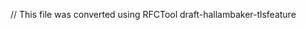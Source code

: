 ﻿// This file was converted using RFCTool
<ietf>draft-hallambaker-tlsfeature 
<title>X.509v3 TLS Feature Extension 
<abbrev>TLS Feature Extension 
<version>07 

<ipr>trust200902 
<area>sec 
<publisher>Internet Engineering Task Force (IETF)
<status>Standards Track

<author>Phillip Hallam-Baker 
    <fullname>Phillip Hallam-Baker 
    <initials>P. M. 
    <organization>Comodo Group Inc. 
    <surname>Phillip 
    <email>philliph@comodo.com 

<keyword>PKI 
<keyword>X.509 
<keyword>TLS 
<keyword>OCSP 

#Abstract

 This is a test comment 

#Abstract 

The purpose of the TLS Feature extension is to prevent downgrade attacks
that are not otherwise prevented by the TLS protocol. In particular, the
TLS Feature extension may be used to mandate support for revocation
checking features in the TLS protocol such as OCSP stapling. Informing
clients that an OCSP status response will always be stapled permits an
immediate failure in the case that the response is not stapled. This in turn
prevents a denial of service attack that might otherwise be possible. 

#Definitions 

##Requirements Language 

The key words "MUST", "MUST NOT", "REQUIRED", "SHALL", "SHALL NOT",
"SHOULD", "SHOULD NOT", "RECOMMENDED", "MAY", and "OPTIONAL" in this document
are to be interpreted as described in RFC 2119 [RFC2119].

 

##TLS Feature 

In order to avoid the confusion that would occur in attempting to
describe an X.509 extension describing the use of TLS extensions, in this
document the term 'extension' is reserved to refer to X.509v3 extensions and
the term 'feature' is used to refer to a TLS extension. 

#Purpose 

The purpose of the TLS Feature extension is to prevent downgrade attacks
that are not otherwise prevented by the TLS protocol. 

Since the TLS protocol itself provides strong protection against most
forms of downgrade attack including downgrade attacks against cipher suite
choices offered and client credentials, the TLS Feature is only relevant
to the validation of TLS protocol credentials. In particular to the
revocation status of the server credentials presented. 

At the time of writing, the only TLS feature extensions that are
relevant to the revocation status of credentials are the Certificate Status
Request extension (status_request) and the Multiple Certificate Status
Extension (status_request_v2). These extensions are used to support in-band
exchange of OCSP tokens, otherwise known as OCSP stapling. These extensions
are described in [RFC6066] and [RFC6961]. 

The OCSP stapling mechanism described in [RFC6066] permits a TLS server
to provide evidence of valid certificate status inband. When this
information is provided inband, the privacy, performance and reliability
concerns arising from the need to make a third party connection during the TLS
handshake are eliminated. A client cannot however draw any conclusion from
the absence of inband status information unless it knows that the
legitimate server would have provided it. The status information might have
been omitted because the server does not support the extension or because
the server is witholding the information intentionally, knowing the
certificate to be invalid. 

The inclusion of a TLS feature extension advertising the status_request
feature in the server end entity certificate permits a client to fail
immediately if the certificate status information is not provided by the
server. The need to query the OCSP responder is eliminated entirely. This
improves client efficiency and more importantly prevents a denial of
service attack against the client by either blocking the OCSP response or
mounting a denial of service attack against the OCSP responder. 

Since the TLS Feature extension is an option, it is not likely that an
attacker attempting to obtain a certificate through fraud will choose to
have a certificate issued with this extension. Such risks are more
approrpriately addressed by mechanisms such as Certification Authority
Authorization DNS records RFC 6844 [RFC6844] that are designed to prevent or
mitigate mis-issue. Nevertheless a Certification Authority MAY consider the
presence or absence of a required TLS feature as one factor in determining
the level of additional scruitiny a request should be subject to. 

A server offering an end entity certificate with a TLS feature extension
MUST satisfy a client request for the specified feature unless this
would be redundant as described below. Otherwise clients MAY refuse
connection. It is important therefore that a Certification Authority only issue
certificates that specify features that match the configuration of the
server and that the server is capable of verifying that its configuration is
compatible with the feature declaration of the certificates it offers.
Ideally, the TLS feature declaration would be specified by the certificate
request generator as part of the certificate issue process. 

This document describes the use of the TLS feature in PKIX end entity
and certificate signing certificate and a mechanism that MAY be used to
describe support for the specified features in-band for the most commonly
used certificate registration protocol. 

#Syntax 

The TLS Feature extension has the following format: 

~~~~
tls-feature OBJECT IDENTIFIER ::=  { id-pe  24 }

Features ::= SEQUENCE OF INTEGER
~~~~

The TLS Feature Extension SHOULD NOT be marked critical. RFC 5280
[RFC5280] requires that implementations that do not understand critical
extensions MUST reject the certificate. Marking the TLS Feature Extension
critical breaks backward compatibility and is not recommended unless this is
the desired behavior. 

##TLS Feature 

The object member Features is a sequence of TLS extension identifiers
(features, in this specification's terminology). If these features are
requested by the client in its ClientHello message, then they MUST be present
in the server's ServerHello. 

This specification does not require a TLS client to offer or support any
TLS feature regardless of whether it is specified in the server
certificate's TLS Feature extension or not. In particular a client MAY request
and a server MAY support any TLS extension regardless of whether it is
specified in a TLS Feature extension or not. 

If a TLS Feature extension specifies a TLS feature, a server offering
the certificate MUST support the extension specified and MUST comply with
any specific requirements specified for that feature in this document or
in the document that specifies the TLS feature. 

##Use 

###Certificate Signing Request 

If the certificate issue mechanism makes use of the PKCS#10 Certificate
Signing Request (CSR) [RFC2986], the CSR MAY specify a TLS Feature
extension as a CSR attribute. A server or server administration tool should
only generate key signing requests that it knows can be supported by the
server for which the certificate is intended. 

###Certificate Signing Certificate 

When present in a Certificate Signing Certificate (i.e., CA certificate
with the key usage extension value set to keyCertSign), the TLS Feature
extension specifies a constraint on valid certificate chains.
Specifically, a certificate that is signed by a Certificate Signing Certificate that
contains a TLS Feature extension MUST contain a TLS Feature extension
which MUST offer the same set or a superset of the features advertised in
the signing certificate. 

While relying parites (i.e., clients) MAY reject certificates that do
not comply with this requirement, the use of TLS Feature extension in
Certificate Signing Certificates is primarily intended for use by parties
seeking to evaluate the performance of certificate issuers and MAY be ignored
by clients. 

###End Entity Certificate 

When specified in a server end entity Certificate (i.e. a certificate
that specifies the id-kp-server EKU), the TLS Feature extension specifies
criteria that a server MUST meet to be compliant with the feature
declaration. 

In the case that a client determines that the server configuration is
inconsistent with the specified feature declaration it MAY reject the TLS
configuration. 

In the case that a client determines that the server configuration is
inconsistent with a feature declaration specifying support for the TLS
status_request extension it SHOULD reject the TLS configuration. 

##Processing 

###Certification Authority 

A CA SHOULD NOT issue certs with a TLS Feature extension unless there is
an affirmative statement to the effect that the end entity intends to
support the specified features. For example the use of a Feature extension
in the CSR or through an out of band communication. 

###Server 

A TLS server certificate containing a TLS Feature extension MAY be used
with any TLS server that supports the specified features. It is not
necessary for the server to provide support for the TLS Feature extension
itself. Such support is nevertheless desirable as it can reduce the risk of
administrative error. 

A server SHOULD verify that its configuration is compatible with the TLS
Feature extension expressed in a certificate it presents. A server MAY
override local configuration options if necessary to ensure consistency
but SHOULD inform the administrator whenever such an inconsitency is
discovered. 

A server SHOULD support generation of the Feature extension in CSRs if
key generation is supported. 

###Client 

A client MUST treat a certificate with a TLS Feature extension if the
features offered by the server do not contain all features present in both
the client's ClientHello message and the TLS Feature extension. 

In the case that use of TLS with a valid certificate is mandated by
explicit security policy, application protocol specification or other means,
the client MUST refuse the connection. 

If the use of TLS with a valid certificate is optional, a client MAY
accept the connection but MUST NOT treat the certificate as valid. 

#Acknowledgements 

This proposal incorporates text and other contributions from
participants in the IETF and CA-Browser forum. In particular, Robin Alden, Richard
Barnes, Viktor Dukhovni, Stephen Farrell, Gervase Markham, Yoav Nir, Tom
Ritter, Jeremy Rowley, Stefan Santesson, Ryan Sleevi, Brian Smith, Rob
Stradling and Sean Turner 

#Security Considerations 

##Alternative Certificates and Certificate Issuers 

Use of the TLS Feature extension to mandate support for a particular
form of revocation checking is optional. This control can provide protection
in the case that a certificate with a TLS Feature is compromised after
issue but not in the case that the attacker obtains an unmarked
certificate from an issuer through fraud. 

The TLS Feature extension is a post-issue security control. Such risks
can only be addressed by security controls that take effect before issue. 

##Denial of Service 

A certificate Issuer could issue a certificate that intentionally
specified a feature statement that they knew the server could not support. 

The risks of such refusal would appear to be negligible since a
Certification Authority could equally refuse to issue the certificate. 

I don't know! 

Does this fix the stack issue? 

==Cipher Suite Downgrade Attack 

The TLS Feature extension does not provide protection against a cipher
suite downgrade attack. This is left to the existing controls in the TLS
protocol itself. 

=IANA Considerations 

On approval, IANA shall add in the SMI Security for PKIX Certificate
Extension (1.3.6.1.5.5.7.1) registry the following entry: 

~~~~
Decimal  Description                     References
-------  ------------------------------  ---------------------
24       id-pe-tlsfeature                {this RFC}
~~~~
